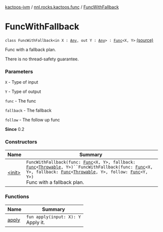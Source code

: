 [kactoos-jvm](../../index.md) / [nnl.rocks.kactoos.func](../index.md) / [FuncWithFallback](.)

# FuncWithFallback

`class FuncWithFallback<in X : `[`Any`](https://kotlinlang.org/api/latest/jvm/stdlib/kotlin/-any/index.html)`, out Y : `[`Any`](https://kotlinlang.org/api/latest/jvm/stdlib/kotlin/-any/index.html)`> : `[`Func`](../../nnl.rocks.kactoos/-func/index.md)`<X, Y>` [(source)](https://github.com/neonailol/kactoos/blob/master/kactoos-jvm/src/main/kotlin/nnl/rocks/kactoos/func/FuncWithFallback.kt#L19)

Func with a fallback plan.

There is no thread-safety guarantee.

### Parameters

`X` - Type of input

`Y` - Type of output

`func` - The func

`fallback` - The fallback

`follow` - The follow up func

**Since**
0.2

### Constructors

| Name | Summary |
|---|---|
| [&lt;init&gt;](-init-.md) | `FuncWithFallback(func: `[`Func`](../../nnl.rocks.kactoos/-func/index.md)`<X, Y>, fallback: `[`Func`](../../nnl.rocks.kactoos/-func/index.md)`<`[`Throwable`](https://kotlinlang.org/api/latest/jvm/stdlib/kotlin/-throwable/index.html)`, Y>)``FuncWithFallback(func: `[`Func`](../../nnl.rocks.kactoos/-func/index.md)`<X, Y>, fallback: `[`Func`](../../nnl.rocks.kactoos/-func/index.md)`<`[`Throwable`](https://kotlinlang.org/api/latest/jvm/stdlib/kotlin/-throwable/index.html)`, Y>, follow: `[`Func`](../../nnl.rocks.kactoos/-func/index.md)`<Y, Y>)`<br>Func with a fallback plan. |

### Functions

| Name | Summary |
|---|---|
| [apply](apply.md) | `fun apply(input: X): Y`<br>Apply it. |
